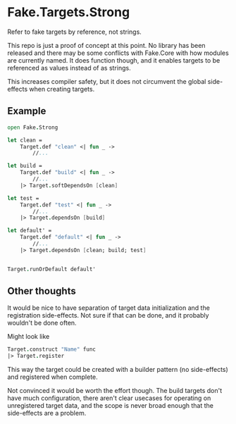 # Fake.Targets.Strong
Refer to fake targets by reference, not strings.

This repo is just a proof of concept at this point. No library has been released and there may be some conflicts with Fake.Core with how modules are currently named.
It does function though, and it enables targets to be referenced as values instead of as strings.

This increases compiler safety, but it does not circumvent the global side-effects when creating targets.

## Example

```fsharp
open Fake.Strong

let clean = 
    Target.def "clean" <| fun _ ->
        //...

let build = 
    Target.def "build" <| fun _ ->
        //...
    |> Target.softDependsOn [clean]

let test = 
    Target.def "test" <| fun _ ->
        //...
    |> Target.dependsOn [build]

let default' = 
    Target.def "default" <| fun _ -> 
        //...
    |> Target.dependsOn [clean; build; test]


Target.runOrDefault default'
```

## Other thoughts

It would be nice to have separation of target data initialization and the registration side-effects. Not sure if that can be done, and it probably wouldn't be done often.

Might look like
```fsharp
Target.construct "Name" func
|> Target.register
```

This way the target could be created with a builder pattern (no side-effects) and registered when complete.

Not convinced it would be worth the effort though. The build targets don't have much configuration, there aren't clear usecases for operating on unregistered target data, and the scope is never broad enough that the side-effects are a problem.
